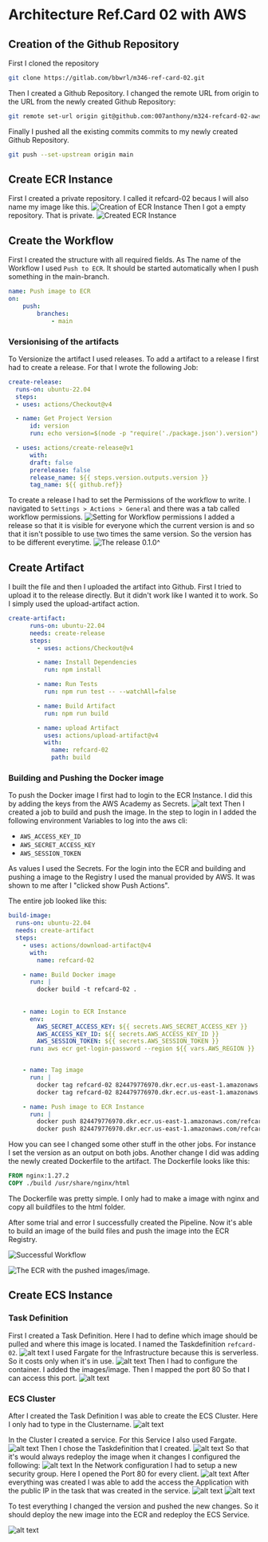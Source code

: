 # Architecture Ref.Card 02 with AWS
## Creation of the Github Repository
First I cloned the repository
```sh
git clone https://gitlab.com/bbwrl/m346-ref-card-02.git
```
Then I created a Github Repository. I changed the remote URL from origin to the URL from the newly created Github Repository:
```sh
git remote set-url origin git@github.com:007anthony/m324-refcard-02-aws.git
```
Finally I pushed all the existing commits commits to my newly created Github Repository.
```sh
git push --set-upstream origin main
```

## Create ECR Instance
First I created a private repository. I called it refcard-02 becaus I will also name my image like this.
![Creation of ECR Instance](images/image-1.png)
Then I got a empty repository. That is private.
![Created ECR Instance](images/image-2.png)


## Create the Workflow
First I created the structure with all required fields. As The name of the Workflow I used `Push to ECR`. It should be started automatically when I push something in the main-branch.
```yaml
name: Push image to ECR
on: 
    push: 
        branches: 
            - main
```
### Versionising of the artifacts
To Versionize the artifact I used releases. To add a artifact to a release I first had to create a release. For that I wrote the following Job:
```yaml
create-release:
  runs-on: ubuntu-22.04
  steps:
  - uses: actions/Checkout@v4

  - name: Get Project Version
      id: version
      run: echo version=$(node -p "require('./package.json').version") >> $GITHUB_OUTPUT

  - uses: actions/create-release@v1
      with:
      draft: false
      prerelease: false
      release_name: ${{ steps.version.outputs.version }}
      tag_name: ${{ github.ref}}
```
To create a release I had to set the Permissions of the workflow to write. I navigated to `Settings > Actions > General` and there was a tab called workflow permissions.
![Setting for Workflow permissions](images/image.png)
I added a release so that it is visible for everyone which the current version is and so that it isn't possible to use two times the same version. So the version has to be different everytime.
![The release 0.1.0](images/image-6.png)^

## Create Artifact
I built the file and then I uploaded the artifact into Github. First I tried to upload it to the release directly. But it didn't work like I wanted it to work. So I simply used the upload-artifact action.
```yaml
create-artifact:
      runs-on: ubuntu-22.04
      needs: create-release
      steps:
        - uses: actions/Checkout@v4

        - name: Install Dependencies
          run: npm install

        - name: Run Tests
          run: npm run test -- --watchAll=false

        - name: Build Artifact
          run: npm run build

        - name: upload Artifact
          uses: actions/upload-artifact@v4
          with:
            name: refcard-02
            path: build
```

### Building and Pushing the Docker image
To push the Docker image I first had to login to the ECR Instance. I did this by adding the keys from the AWS Academy as Secrets.
![alt text](images/image-3.png)
Then I created a job to build and push the image. In the step to login in I added the following environment Variables to log into the aws cli:
- `AWS_ACCESS_KEY_ID`
- `AWS_SECRET_ACCESS_KEY`
- `AWS_SESSION_TOKEN`

As values I used the Secrets. For the login into the ECR and building and pushing a image to the Registry I used the manual provided by AWS. It was shown to me after I "clicked show Push Actions".

The entire job looked like this:
```yaml
build-image:
  runs-on: ubuntu-22.04
  needs: create-artifact
  steps:
    - uses: actions/download-artifact@v4
      with:
        name: refcard-02         

    - name: Build Docker image
      run: |
        docker build -t refcard-02 .
        
    
    - name: Login to ECR Instance
      env:
        AWS_SECRET_ACCESS_KEY: ${{ secrets.AWS_SECRET_ACCESS_KEY }}
        AWS_ACCESS_KEY_ID: ${{ secrets.AWS_ACCESS_KEY_ID }}
        AWS_SESSION_TOKEN: ${{ secrets.AWS_SESSION_TOKEN }}
      run: aws ecr get-login-password --region ${{ vars.AWS_REGION }} | docker login --username AWS --password-stdin 824479776970.dkr.ecr.us-east-1.amazonaws.com


    - name: Tag image
      run: |
        docker tag refcard-02 824479776970.dkr.ecr.us-east-1.amazonaws.com/refcard-02:latest
        docker tag refcard-02 824479776970.dkr.ecr.us-east-1.amazonaws.com/refcard-02:${{ needs.create-artifact.outputs.version }}

    - name: Push image to ECR Instance
      run: | 
        docker push 824479776970.dkr.ecr.us-east-1.amazonaws.com/refcard-02:latest
        docker push 824479776970.dkr.ecr.us-east-1.amazonaws.com/refcard-02:${{ needs.create-artifact.outputs.version }}
```
How you can see I changed some other stuff in the other jobs. For instance I set the version as an output on both jobs. Another change I did was adding the newly created Dockerfile to the artifact. The Dockerfile looks like this:
```Dockerfile
FROM nginx:1.27.2
COPY ./build /usr/share/nginx/html
```
The Dockerfile was pretty simple. I only had to make a image with nginx and copy all buildfiles to the html folder.

After some trial and error I successfully created the Pipeline. Now it's able to build an image of the build files and push the image into the ECR Registry.

![Successful Workflow](images/image-4.png)

![The ECR with the pushed images/image.](images/image-5.png)

## Create ECS Instance
### Task Definition
First I created a Task Definition. Here I had to define which image should be pulled and where this image is located. I named the Taskdefinition `refcard-02`.
![alt text](images/image-7.png)
I used Fargate for the Infrastructure because this is serverless. So it costs only when it's in use.
![alt text](images/image-8.png)
Then I had to configure the container. I added the images/image. Then I mapped the port 80 So that I can access this port.
![alt text](images/image-9.png)

### ECS Cluster
After I created the Task Definition I was able to create the ECS Cluster. Here I only had to type in the Clustername.
![alt text](images/image-10.png)

In the Cluster I created a service. For this Service I also used Fargate. 
![alt text](images/image-11.png)
Then I chose the Taskdefinition that I created. 
![alt text](images/image-12.png)
So that it's would always redeploy the image when it changes I configured the following:
![alt text](images/image-13.png)
In the Network configuration I had to setup a new security group. Here I opened the Port 80 for every client.
![alt text](images/image-16.png)
After everything was created I was able to add the access the Application with the public IP in the task that was created in the service.
![alt text](images/image-15.png)
![alt text](images/image-17.png)

To test everything I changed the version and pushed the new changes. So it should deploy the new image into the ECR and redeploy the ECS Service.

![alt text](images/image-14.png)
